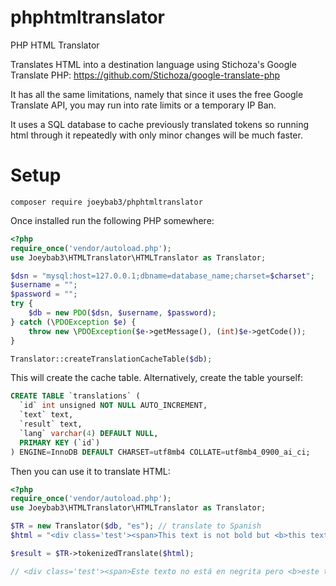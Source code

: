# phphtmltranslator
PHP HTML Translator

Translates HTML into a destination language using Stichoza's Google Translate PHP:
https://github.com/Stichoza/google-translate-php

It has all the same limitations, namely that since it uses the free Google Translate API, you may run into rate limits or a temporary IP Ban.

It uses a SQL database to cache previously translated tokens so running html through it repeatedly with only minor changes will be much faster.

# Setup

`composer require joeybab3/phphtmltranslator`

Once installed run the following PHP somewhere:
```php
<?php
require_once('vendor/autoload.php');
use Joeybab3\HTMLTranslator\HTMLTranslator as Translator;

$dsn = "mysql:host=127.0.0.1;dbname=database_name;charset=$charset";
$username = "";
$password = "";
try {
    $db = new PDO($dsn, $username, $password);
} catch (\PDOException $e) {
    throw new \PDOException($e->getMessage(), (int)$e->getCode());
}

Translator::createTranslationCacheTable($db);
```

This will create the cache table. Alternatively, create the table yourself:
```sql
CREATE TABLE `translations` (
  `id` int unsigned NOT NULL AUTO_INCREMENT,
  `text` text,
  `result` text,
  `lang` varchar(4) DEFAULT NULL,
  PRIMARY KEY (`id`)
) ENGINE=InnoDB DEFAULT CHARSET=utf8mb4 COLLATE=utf8mb4_0900_ai_ci;
```

Then you can use it to translate HTML:
```php
<?php
require_once('vendor/autoload.php');
use Joeybab3\HTMLTranslator\HTMLTranslator as Translator;

$TR = new Translator($db, "es"); // translate to Spanish
$html = "<div class='test'><span>This text is not bold but <b>this text is bold</b></span><span>This text, on the other hand, will be a separate translation entirely.</span>";

$result = $TR->tokenizedTranslate($html);

// <div class='test'><span>Este texto no está en negrita pero <b>este texto está en negrita</b></span><span>Este texto, por otro lado, será una traducción completamente separada. </span>
```
